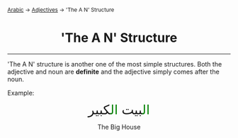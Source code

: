 <span style="font-size:12px;">[Arabic](01_Arabic.md) -> [Adjectives](Adjectives.md) -> 'The A N' Structure</span>

<h1 style="text-align:center">'The A N' Structure</h1>
<hr>

'The A N' structure is another one of the most simple structures. Both the adjective and noun are **definite** and the adjective simply comes after the noun.

Example:

<p style="line-height: 1px; text-align:center; font-size:2.1em;"><span style="color: green;">ال</span>بيت <span style="color: green;">ال</span>كبير</p>
<p style="text-align:center;">The Big House</p>